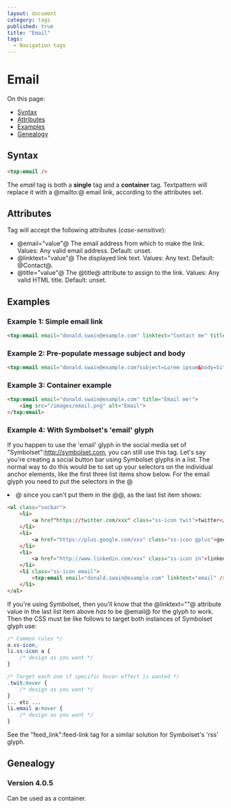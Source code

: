 ```yaml
---
layout: document
category: tags
published: true
title: "Email"
tags:
  - Navigation tags
---
```


# Email

On this page:

* [Syntax](#user-content-syntax)
* [Attributes](#user-content-attributes)
* [Examples](#user-content-examples)
* [Genealogy](#user-content-genealogy)

## Syntax

```html
<txp:email />
```

The *email* tag is both a __single__ tag and a __container__ tag. Textpattern will replace it with a @mailto:@ email link, according to the attributes set.

## Attributes

Tag will accept the following attributes (*case-sensitive*):

* @email="value"@
The email address from which to make the link.
Values: Any valid email address.
Default: unset.
* @linktext="value"@
The displayed link text.
Values: Any text.
Default: @Contact@.
* @title="value"@
The @title@ attribute to assign to the link.
Values: Any valid HTML title.
Default: unset.

## Examples

### Example 1: Simple email link

```html
<txp:email email="donald.swain@example.com" linktext="Contact me" title="Send me an email" />
```

### Example 2: Pre-populate message subject and body

```html
<txp:email email="donald.swain@example.com?subject=Lorem ipsum&body=Sit amet..." />
```

### Example 3: Container example

```html
<txp:email email="donald.swain@example.com" title="Email me!">
    <img src="/images/email.png" alt="Email">
</txp:email>
```

### Example 4: With Symbolset's 'email' glyph

If you happen to use the 'email' glyph in the social media set of "Symbolset":http://symbolset.com, you can still use this tag. Let's say you're creating a social button bar using Symbolset glyphs in a list. The normal way to do this would be to set up your selectors on the individual anchor elements, like the first three list items show below. For the email glyph you need to put the selectors in the @<li>@ since you can't put them in the @<a>@, as the last list item shows:

```html
<ul class="socbar">
    <li>
        <a href"https://twitter.com/xxx" class="ss-icon twit">twitter</a>
    </li>
    <li>
        <a href="https://plus.google.com/xxx" class="ss-icon gplus">googleplus</a>
    </li>
    <li>
        <a href="http://www.linkedin.com/xxx" class="ss-icon in">linkedin</a>
    </li>
    <li class="ss-icon email">
        <txp:email email="donald.swain@example.com" linktext="email" />
    </li>
</ul>
```

If you're using Symbolset, then you'll know that the @linktext=""@ attribute value in the last list item above *has* to be @email@ for the glyph to work. Then the CSS must be like follows to target both instances of Symbolset glyph use:

```css
/* Common rules */
a.ss-icon,
li.ss-icon a {
    /* design as you want */
}

/* Target each one if specific hover effect is wanted */
.twit:hover {
    /* design as you want */
}
... etc ...
li.email a:hover {
    /* design as you want */
}
```

See the "feed_link":feed-link tag for a similar solution for Symbolset's 'rss' glyph.

## Genealogy

### Version 4.0.5

Can be used as a container.
